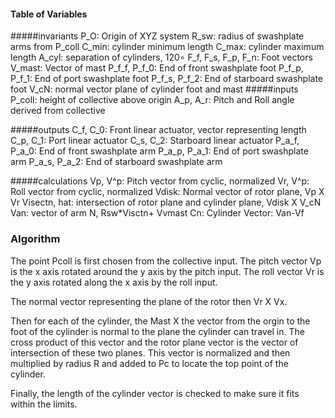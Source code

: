 







#### Table of Variables

#####invariants
P_O: Origin of XYZ system
R_sw: radius of swashplate arms from P_coll
C_min: cylinder minimum length
C_max: cylinder maximum length
A_cyl: separation of cylinders, 120∘
F_f, F_s, F_p, F_n: Foot vectors
V_mast: Vector of mast
P_f_f, P_f_0: End of front swashplate foot
P_f_p, P_f_1: End of port swashplate foot
P_f_s, P_f_2: End of starboard swashplate foot
V_cN: normal vector plane of cylinder foot and mast
#####inputs
P_coll: height of collective above origin
A_p, A_r: Pitch and Roll angle derived from collective

#####outputs
C_f, C_0: Front linear actuator, vector representing length
C_p, C_1: Port linear actuator
C_s, C_2: Starboard linear actuator
P_a_f, P_a_0: End of front swashplate arm
P_a_p, P_a_1: End of port swashplate arm
P_a_s, P_a_2: End of starboard swashplate arm

#####calculations
Vp, V^p: Pitch vector from cyclic, normalized
Vr, V^p: Roll vector from cyclic, normalized
Vdisk: Normal vector of rotor plane, Vp X Vr
Visectn, hat: intersection of rotor plane and cylinder plane, Vdisk X V_cN
Van: vector of arm N, Rsw*Visctn+ Vvmast
Cn: Cylinder Vector: Van-Vf



### Algorithm
The point Pcoll is first chosen from the collective input.  The pitch vector Vp is the x axis rotated
around the y axis by the pitch input.  The roll vector Vr is the y axis rotated along the x axis by
the roll input.

The normal vector representing the plane of the rotor then Vr X Vx.

Then for each of the cylinder, the Mast X the vector from the orgin to the foot of the cylinder
is normal to the plane the cylinder can travel in.  The cross product of this vector and the rotor
plane vector is the vector of intersection of these two planes.  This vector is normalized and then
multiplied by radius R and added to Pc to locate the top point of the cylinder.

Finally, the length of the cylinder vector is checked to make sure it fits within the limits.


